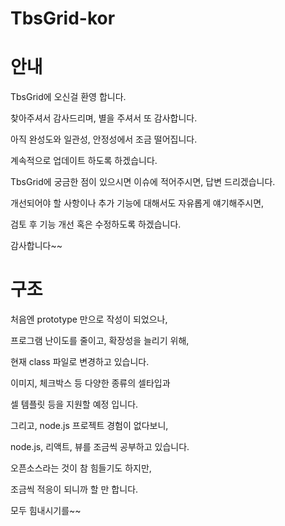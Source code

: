 # TbsGrid-kor

# 안내

TbsGrid에 오신걸 환영 합니다. 

찾아주셔서 감사드리며, 별을 주셔서 또 감사합니다.

아직 완성도와 일관성, 안정성에서 조금 떨어집니다.

계속적으로 업데이트 하도록 하겠습니다.

TbsGrid에 궁금한 점이 있으시면 이슈에 적어주시면, 답변 드리겠습니다.

개선되어야 할 사항이나 추가 기능에 대해서도 자유롭게 얘기해주시면,

검토 후 기능 개선 혹은 수정하도록 하겠습니다.

감사합니다~~

# 구조

처음엔 prototype 만으로 작성이 되었으나, 

프로그램 난이도를 줄이고, 확장성을 늘리기 위해, 

현재 class 파일로 변경하고 있습니다.

이미지, 체크박스 등 다양한 종류의 셀타입과

셀 템플릿 등을 지원할 예정 입니다.

그리고, node.js 프로젝트 경험이 없다보니, 

node.js, 리액트, 뷰를 조금씩 공부하고 있습니다.

오픈소스라는 것이 참 힘들기도 하지만, 

조금씩 적응이 되니까 할 만 합니다.


모두 힘내시기를~~






